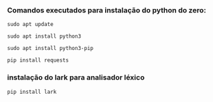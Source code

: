 ### Comandos executados para instalação do python do zero:

```
sudo apt update

sudo apt install python3

sudo apt install python3-pip

pip install requests
```

### instalação do lark para analisador léxico

```
pip install lark
```